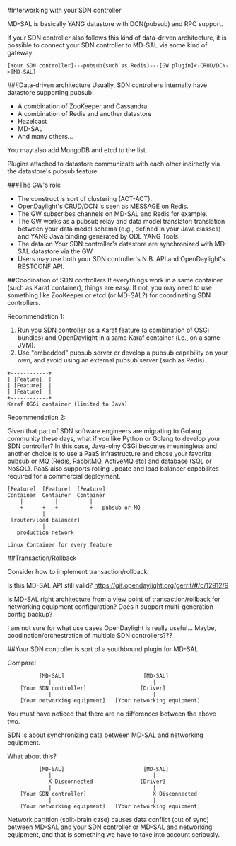 #Interworking with your SDN controller

MD-SAL is basically YANG datastore with DCN(pubsub) and RPC support.

If your SDN controller also follows this kind of data-driven architecture, it is possible to connect your SDN controller to MD-SAL via some kind of gateway:

```
[Your SDN controller]---pubsub(such as Redis)---[GW plugin]<-CRUD/DCN->[MD-SAL]

```

###Data-driven architecture
Usually, SDN controllers internally have datastore supporting pubsub:
- A combination of ZooKeeper and Cassandra
- A combination of Redis and another datastore
- Hazelcast
- MD-SAL
- And many others...

You may also add MongoDB and etcd to the list.

Plugins attached to datastore communicate with each other indirectly via the datastore's pubsub feature.

###The GW's role
- The construct is sort of clustering (ACT-ACT).
- OpenDaylight's CRUD/DCN is seen as MESSAGE on Redis.
- The GW subscribes channels on MD-SAL and Redis for example.
- The GW works as a pubsub relay and data model translator: translation between your data model schema (e.g., defined in your Java classes) and YANG Java binding generated by ODL YANG Tools.
- The data on Your SDN controller's datastore are synchronized with MD-SAL datastore via the GW.
- Users may use both your SDN controller's N.B. API and OpenDaylight's RESTCONF API.

##Coodination of SDN controllers
If everythings work in a same container (such as Karaf container), things are easy. If not, you may need to use something like ZooKeeper or etcd (or MD-SAL?) for coordinating SDN controllers.

Recommendation 1:

1. Run you SDN controller as a Karaf feature (a combination of OSGi bundles) and OpenDaylight in a same Karaf container (i.e., on a same JVM).
2. Use "embedded" pubsub server or develop a pubsub capability on your own, and avoid using an external pubsub server (such as Redis).

```
+------------+
| [Feature]  |
| [Feature]  |
| [Feature]  |
+------------+
Karaf OSGi container (limited to Java)
```

Recommendation 2:

Given that part of SDN software engineers are migrating to Golang community these days, what if you like Python or Golang to develop your SDN controller? In this case, Java-olny OSGi becomes meaningless and another choice is to use a PaaS infrastructure and chose your favorite pubsub or MQ (Redis, RabbitMQ, ActiveMQ etc) and database (SQL or NoSQL). PaaS also supports rolling update and load balancer capabilites required for a commercial deployment.

```
[Feature]  [Feature]  [Feature]
Container  Container  Container
    |          |          |
   -+------+---+----------+-- pubsub or MQ
           |
 [router/load balancer]
           |
   production network

Linux Container for every feature
```

##Transaction/Rollback

Consider how to implement transaction/rollback.

Is this MD-SAL API still valid? https://git.opendaylight.org/gerrit/#/c/12912/9

Is MD-SAL right architecture from a view point of transaction/rollback for networking equipment configuration? Does it support multi-generation config backup?

I am not sure for what use cases OpenDaylight is really useful... Maybe, coodination/orchestration of multiple SDN controllers???

##Your SDN controller is sort of a southbound plugin for MD-SAL

Compare!
```
          [MD-SAL]                         [MD-SAL]
             |                                |
    [Your SDN controller]                 [Driver]
             |                                |
    [Your networking equipment]   [Your networking equipment]
```
You must have noticed that there are no differences between the above two.

SDN is about synchronizing data between MD-SAL and networking equipment.

What about this?
```
          [MD-SAL]                         [MD-SAL]
             |                                |
             X Disconnected               [Driver]
             |                                |
    [Your SDN controller]                     X Disconnected
             |                                |
    [Your networking equipment]   [Your networking equipment]
```
Network partition (split-brain case) causes data conflict (out of sync) between MD-SAL and your SDN controller or MD-SAL and networking equipment, and that is something we have to take into account seriously.
